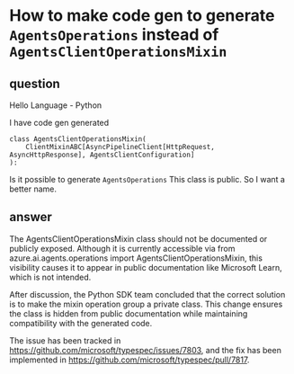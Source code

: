 # How to make code gen to generate `AgentsOperations` instead of `AgentsClientOperationsMixin`

## question 
Hello Language - Python

I have code gen generated
```
class AgentsClientOperationsMixin(
    ClientMixinABC[AsyncPipelineClient[HttpRequest, AsyncHttpResponse], AgentsClientConfiguration]
):
```
Is it possible to generate `AgentsOperations`
This class is public.  So I want a better name.

## answer
The AgentsClientOperationsMixin class should not be documented or publicly exposed. Although it is currently accessible via from azure.ai.agents.operations import AgentsClientOperationsMixin, this visibility causes it to appear in public documentation like Microsoft Learn, which is not intended.

After discussion, the Python SDK team concluded that the correct solution is to make the mixin operation group a private class. This change ensures the class is hidden from public documentation while maintaining compatibility with the generated code.

The issue has been tracked in https://github.com/microsoft/typespec/issues/7803, and the fix has been implemented in https://github.com/microsoft/typespec/pull/7817.